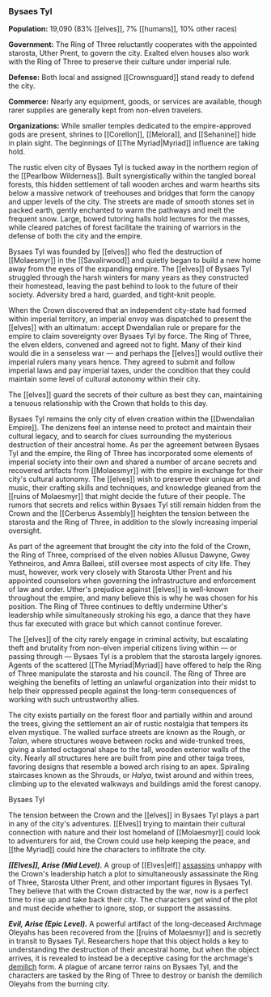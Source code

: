 ### Bysaes Tyl

**Population:** 19,090 (83% [[elves]], 7% [[humans]], 10% other races)

**Government:** The Ring of Three reluctantly cooperates with the appointed starosta, Uther Prent, to govern the city. Exalted elven houses also work with the Ring of Three to preserve their culture under imperial rule.

**Defense:** Both local and assigned [[Crownsguard]] stand ready to defend the city.

**Commerce:** Nearly any equipment, goods, or services are available, though rarer supplies are generally kept from non-elven travelers.

**Organizations:** While smaller temples dedicated to the empire-approved gods are present, shrines to [[Corellon]], [[Melora]], and [[Sehanine]] hide in plain sight. The beginnings of [[The Myriad|Myriad]] influence are taking hold.

The rustic elven city of Bysaes Tyl is tucked away in the northern region of the [[Pearlbow Wilderness]]. Built synergistically within the tangled boreal forests, this hidden settlement of tall wooden arches and warm hearths sits below a massive network of treehouses and bridges that form the canopy and upper levels of the city. The streets are made of smooth stones set in packed earth, gently enchanted to warm the pathways and melt the frequent snow. Large, bowed tutoring halls hold lectures for the masses, while cleared patches of forest facilitate the training of warriors in the defense of both the city and the empire.

Bysaes Tyl was founded by [[elves]] who fled the destruction of [[Molaesmyr]] in the [[Savalirwood]] and quietly began to build a new home away from the eyes of the expanding empire. The [[elves]] of Bysaes Tyl struggled through the harsh winters for many years as they constructed their homestead, leaving the past behind to look to the future of their society. Adversity bred a hard, guarded, and tight-knit people.

When the Crown discovered that an independent city-state had formed within imperial territory, an imperial envoy was dispatched to present the [[elves]] with an ultimatum: accept Dwendalian rule or prepare for the empire to claim sovereignty over Bysaes Tyl by force. The Ring of Three, the elven elders, convened and agreed not to fight. Many of their kind would die in a senseless war — and perhaps the [[elves]] would outlive their imperial rulers many years hence. They agreed to submit and follow imperial laws and pay imperial taxes, under the condition that they could maintain some level of cultural autonomy within their city.

The [[elves]] guard the secrets of their culture as best they can, maintaining a tenuous relationship with the Crown that holds to this day.

Bysaes Tyl remains the only city of elven creation within the [[Dwendalian Empire]]. The denizens feel an intense need to protect and maintain their cultural legacy, and to search for clues surrounding the mysterious destruction of their ancestral home. As per the agreement between Bysaes Tyl and the empire, the Ring of Three has incorporated some elements of imperial society into their own and shared a number of arcane secrets and recovered artifacts from [[Molaesmyr]] with the empire in exchange for their city's cultural autonomy. The [[elves]] wish to preserve their unique art and music, their crafting skills and techniques, and knowledge gleaned from the [[ruins of Molaesmyr]] that might decide the future of their people. The rumors that secrets and relics within Bysaes Tyl still remain hidden from the Crown and the [[Cerberus Assembly]] heighten the tension between the starosta and the Ring of Three, in addition to the slowly increasing imperial oversight.

As part of the agreement that brought the city into the fold of the Crown, the Ring of Three, comprised of the elven nobles Allusus Dawyne, Gwey Yethneiros, and Amra Balleei, still oversee most aspects of city life. They must, however, work very closely with Starosta Uther Prent and his appointed counselors when governing the infrastructure and enforcement of law and order. Uther's prejudice against [[elves]] is well-known throughout the empire, and many believe this is why he was chosen for his position. The Ring of Three continues to deftly undermine Uther's leadership while simultaneously stroking his ego, a dance that they have thus far executed with grace but which cannot continue forever.

The [[elves]] of the city rarely engage in criminal activity, but escalating theft and brutality from non-elven imperial citizens living within — or passing through — Bysaes Tyl is a problem that the starosta largely ignores. Agents of the scattered [[The Myriad|Myriad]] have offered to help the Ring of Three manipulate the starosta and his council. The Ring of Three are weighing the benefits of letting an unlawful organization into their midst to help their oppressed people against the long-term consequences of working with such untrustworthy allies.

The city exists partially on the forest floor and partially within and around the trees, giving the settlement an air of rustic nostalgia that tempers its elven mystique. The walled surface streets are known as the Rough, or _Talan_, where structures weave between rocks and wide-trunked trees, giving a slanted octagonal shape to the tall, wooden exterior walls of the city. Nearly all structures here are built from pine and other taiga trees, favoring designs that resemble a bowed arch rising to an apex. Spiraling staircases known as the Shrouds, or _Halya_, twist around and within trees, climbing up to the elevated walkways and buildings amid the forest canopy.

[](https://media.dndbeyond.com/compendium-images/egtw/yDOyqyOocErRgYJK/03-10.png)

Bysaes Tyl

The tension between the Crown and the [[elves]] in Bysaes Tyl plays a part in any of the city's adventures. [[Elves]] trying to maintain their cultural connection with nature and their lost homeland of [[Molaesmyr]] could look to adventurers for aid, the Crown could use help keeping the peace, and [[the Myriad]] could hire the characters to infiltrate the city.

_**[[Elves]], Arise (Mid Level).**_ A group of [[Elves|elf]] [assassins](https://www.dndbeyond.com/monsters/assassin) unhappy with the Crown's leadership hatch a plot to simultaneously assassinate the Ring of Three, Starosta Uther Prent, and other important figures in Bysaes Tyl. They believe that with the Crown distracted by the war, now is a perfect time to rise up and take back their city. The characters get wind of the plot and must decide whether to ignore, stop, or support the assassins.

_**Evil, Arise (Epic Level).**_ A powerful artifact of the long-deceased Archmage Oleyahs has been recovered from the [[ruins of Molaesmyr]] and is secretly in transit to Bysaes Tyl. Researchers hope that this object holds a key to understanding the destruction of their ancestral home, but when the object arrives, it is revealed to instead be a deceptive casing for the archmage's [demilich](https://www.dndbeyond.com/monsters/demilich) form. A plague of arcane terror rains on Bysaes Tyl, and the characters are tasked by the Ring of Three to destroy or banish the demilich Oleyahs from the burning city.